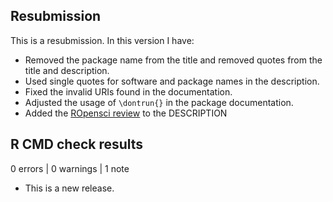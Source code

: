 ## Resubmission
This is a resubmission. In this version I have:

* Removed the package name from the title and removed quotes from the title and description.
* Used single quotes for software and package names in the description.
* Fixed the invalid URIs found in the documentation.
* Adjusted the usage of `\dontrun{}` in the package documentation.
* Added the [ROpensci review](https://github.com/ropensci/software-review/issues/606) to the DESCRIPTION

## R CMD check results

0 errors | 0 warnings | 1 note

* This is a new release.
